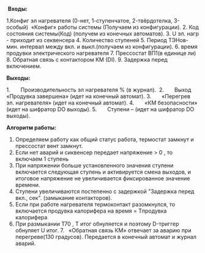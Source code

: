  **Входы:**

1.Конфиг эл нагревателя (0-нет, 1-ступенчатое, 2-твёрдотелка, 3-особый)  «Конфиг» работы системы (Получаем из конфигурации).
2. Код состояния системы(Код) (получем из конечных автоматов).
3. U эл. нагр - приходит из секвенсера
4. Количество ступеней
5. Период ТЭНов- мин. интервал между вкл. и выкл.(получаем из конфигурации).
6. время продувки электрического нагревателя
7. Прессостат ВП1(в единице ли)
8. Обратная связь с контактором KM (DI).
9. Задержка перед включением.

**Выходы:**

1.       Производительность эл нагревателя % (в журнал). 
2.       Выход «Продувка завершена» (идет на конечный автомат).
3.       «Перегрев эл. нагревателя» (идет на конечный автомат).
4.       «КМ безопасности»  (идет на шифратор DO выходы).
5.       Ступени – (идет на шифратор DO выходы).

**Алгоритм работы:**

1. Определяем работу как общий статус работа,  термостат замкнут и прессостат вент замкнут. 
2.  Если нет аварий и сиквенсер передает напряжение > 0 , то включаем 1 ступень
3.  При напряжении больше установленного значения ступени включается следующая ступень и активируется смена выходов, и итоговое напряжение не увеличивается фиксированное значение времени.
4. Ступени увеличиваются постепенно с задержкой  "Задержка перед вкл., сек".
(замыкание контакторов).
5. Если  при работе нагревателя  термоконтакт разомкнулся, то включается продувка калорифера на время = Tпродувка калорифера
6.  При размыкании T70 ,  Т итог обнуляется и поэтому D-триггер обнуляет U итог.
7.   «Обратная связь КМ» отвечает за аварию при перегреве(130 градусов). Передается в конечный автомат и журнал аварий.
